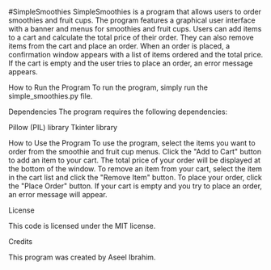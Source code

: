 #SimpleSmoothies
SimpleSmoothies is a program that allows users to order smoothies and fruit cups. The program features a graphical user interface with a banner and menus for smoothies and fruit cups. Users can add items to a cart and calculate the total price of their order. They can also remove items from the cart and place an order. When an order is placed, a confirmation window appears with a list of items ordered and the total price. If the cart is empty and the user tries to place an order, an error message appears.

How to Run the Program
To run the program, simply run the simple_smoothies.py file.

Dependencies
The program requires the following dependencies:

Pillow (PIL) library
Tkinter library

How to Use the Program
To use the program, select the items you want to order from the smoothie and fruit cup menus. Click the "Add to Cart" button to add an item to your cart. The total price of your order will be displayed at the bottom of the window. To remove an item from your cart, select the item in the cart list and click the "Remove Item" button. To place your order, click the "Place Order" button. If your cart is empty and you try to place an order, an error message will appear.

License

This code is licensed under the MIT license.

Credits

This program was created by Aseel Ibrahim.
